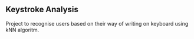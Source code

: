 ## Keystroke Analysis

Project to recognise users based on their way of writing on keyboard using kNN algoritm.

